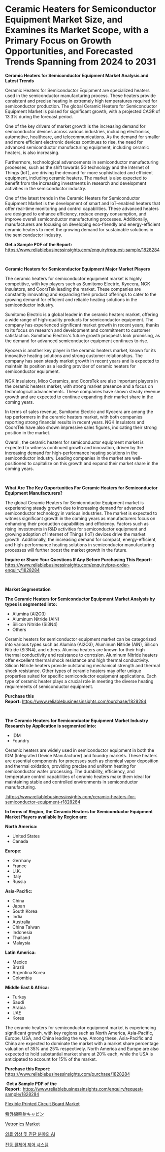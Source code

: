 <p><h1>Ceramic Heaters for Semiconductor Equipment Market Size, and Examines its Market Scope, with a Primary Focus on Growth Opportunities, and Forecasted Trends Spanning from 2024 to 2031</h1></p><p><strong>Ceramic Heaters for Semiconductor Equipment Market Analysis and Latest Trends</strong></p>
<p><p>Ceramic Heaters for Semiconductor Equipment are specialized heaters used in the semiconductor manufacturing process. These heaters provide consistent and precise heating in extremely high temperatures required for semiconductor production. The global Ceramic Heaters for Semiconductor Equipment Market is poised for significant growth, with a projected CAGR of 13.3% during the forecast period.</p><p>One of the key drivers of market growth is the increasing demand for semiconductor devices across various industries, including electronics, automotive, healthcare, and telecommunications. As the demand for smaller and more efficient electronic devices continues to rise, the need for advanced semiconductor manufacturing equipment, including ceramic heaters, is also increasing.</p><p>Furthermore, technological advancements in semiconductor manufacturing processes, such as the shift towards 5G technology and the Internet of Things (IoT), are driving the demand for more sophisticated and efficient equipment, including ceramic heaters. The market is also expected to benefit from the increasing investments in research and development activities in the semiconductor industry.</p><p>One of the latest trends in the Ceramic Heaters for Semiconductor Equipment Market is the development of smart and IoT-enabled heaters that offer real-time monitoring and control capabilities. These advanced heaters are designed to enhance efficiency, reduce energy consumption, and improve overall semiconductor manufacturing processes. Additionally, manufacturers are focusing on developing eco-friendly and energy-efficient ceramic heaters to meet the growing demand for sustainable solutions in the semiconductor industry.</p></p>
<p><strong>Get a Sample PDF of the Report:&nbsp;</strong> <a href="https://www.reliablebusinessinsights.com/enquiry/request-sample/1828284">https://www.reliablebusinessinsights.com/enquiry/request-sample/1828284</a></p>
<p>&nbsp;</p>
<p><strong>Ceramic Heaters for Semiconductor Equipment Major Market Players</strong></p>
<p><p>The ceramic heaters for semiconductor equipment market is highly competitive, with key players such as Sumitomo Electric, Kyocera, NGK Insulators, and CoorsTek leading the market. These companies are constantly innovating and expanding their product offerings to cater to the growing demand for efficient and reliable heating solutions in the semiconductor industry.</p><p>Sumitomo Electric is a global leader in the ceramic heaters market, offering a wide range of high-quality products for semiconductor equipment. The company has experienced significant market growth in recent years, thanks to its focus on research and development and commitment to customer satisfaction. Sumitomo Electric's future growth prospects look promising, as the demand for advanced semiconductor equipment continues to rise.</p><p>Kyocera is another key player in the ceramic heaters market, known for its innovative heating solutions and strong customer relationships. The company has seen steady market growth in recent years and is expected to maintain its position as a leading provider of ceramic heaters for semiconductor equipment.</p><p>NGK Insulators, Mico Ceramics, and CoorsTek are also important players in the ceramic heaters market, with strong market presence and a focus on technological advancements. These companies have shown steady revenue growth and are expected to continue expanding their market share in the coming years.</p><p>In terms of sales revenue, Sumitomo Electric and Kyocera are among the top performers in the ceramic heaters market, with both companies reporting strong financial results in recent years. NGK Insulators and CoorsTek have also shown impressive sales figures, indicating their strong position in the market.</p><p>Overall, the ceramic heaters for semiconductor equipment market is expected to witness continued growth and innovation, driven by the increasing demand for high-performance heating solutions in the semiconductor industry. Leading companies in the market are well-positioned to capitalize on this growth and expand their market share in the coming years.</p></p>
<p>&nbsp;</p>
<p><strong>What Are The Key Opportunities For Ceramic Heaters for Semiconductor Equipment Manufacturers?</strong></p>
<p><p>The global Ceramic Heaters for Semiconductor Equipment market is experiencing steady growth due to increasing demand for advanced semiconductor technology in various industries. The market is expected to witness significant growth in the coming years as manufacturers focus on enhancing their production capabilities and efficiency. Factors such as rising investments in R&D activities for semiconductor equipment and growing adoption of Internet of Things (IoT) devices drive the market growth. Additionally, the increasing demand for compact, energy-efficient, and high-performance heating solutions in semiconductor manufacturing processes will further boost the market growth in the future.</p></p>
<p><strong>Inquire or Share Your Questions If Any Before Purchasing This Report:</strong> <a href="https://www.reliablebusinessinsights.com/enquiry/pre-order-enquiry/1828284">https://www.reliablebusinessinsights.com/enquiry/pre-order-enquiry/1828284</a></p>
<p>&nbsp;</p>
<p><strong>Market Segmentation</strong></p>
<p><strong>The Ceramic Heaters for Semiconductor Equipment Market Analysis by types is segmented into:</strong></p>
<p><ul><li>Alumina (Al2O3)</li><li>Aluminum Nitride (AlN)</li><li>Silicon Nitride (Si3N4)</li><li>Others</li></ul></p>
<p><p>Ceramic heaters for semiconductor equipment market can be categorized into various types such as Alumina (Al2O3), Aluminum Nitride (AlN), Silicon Nitride (Si3N4), and others. Alumina heaters are known for their high thermal conductivity and resistance to corrosion. Aluminum Nitride heaters offer excellent thermal shock resistance and high thermal conductivity. Silicon Nitride heaters provide outstanding mechanical strength and thermal shock resistance. Other types of ceramic heaters may offer unique properties suited for specific semiconductor equipment applications. Each type of ceramic heater plays a crucial role in meeting the diverse heating requirements of semiconductor equipment.</p></p>
<p><strong>Purchase this Report:&nbsp;</strong><a href="https://www.reliablebusinessinsights.com/purchase/1828284">https://www.reliablebusinessinsights.com/purchase/1828284</a></p>
<p>&nbsp;</p>
<p><strong>The Ceramic Heaters for Semiconductor Equipment Market Industry Research by Application is segmented into:</strong></p>
<p><ul><li>IDM</li><li>Foundry</li></ul></p>
<p><p>Ceramic heaters are widely used in semiconductor equipment in both the IDM (Integrated Device Manufacturer) and foundry markets. These heaters are essential components for processes such as chemical vapor deposition and thermal oxidation, providing precise and uniform heating for semiconductor wafer processing. The durability, efficiency, and temperature control capabilities of ceramic heaters make them ideal for maintaining stable and controlled environments in semiconductor manufacturing.</p></p>
<p><a href="https://www.reliablebusinessinsights.com/ceramic-heaters-for-semiconductor-equipment-r1828284">&nbsp;https://www.reliablebusinessinsights.com/ceramic-heaters-for-semiconductor-equipment-r1828284</a></p>
<p><strong>In terms of Region, the Ceramic Heaters for Semiconductor Equipment Market Players available by Region are:</strong></p>
<p>
    <p> <strong> North America: </strong>
        <ul>
            <li>United States</li>
            <li>Canada</li>
        </ul>
        </p> 
    <p> <strong> Europe: </strong>
        <ul>
            <li>Germany</li>
            <li>France</li>
            <li>U.K.</li>
            <li>Italy</li>
            <li>Russia</li>
        </ul>
        </p> 
    <p> <strong> Asia-Pacific: </strong>
        <ul>
            <li>China</li>
            <li>Japan</li>
            <li>South Korea</li>
            <li>India</li>
            <li>Australia</li>
            <li>China Taiwan</li>
            <li>Indonesia</li>
            <li>Thailand</li>
            <li>Malaysia</li>
        </ul>
        </p> 
    <p> <strong> Latin America: </strong>
        <ul>
            <li>Mexico</li>
            <li>Brazil</li>
            <li>Argentina Korea</li>
            <li>Colombia</li>
        </ul>
        </p> 
    <p> <strong> Middle East & Africa: </strong>
        <ul>
            <li>Turkey</li>
            <li>Saudi</li>
            <li>Arabia</li>
            <li>UAE</li>
            <li>Korea</li>
        </ul>
    </p>
    </p>
<p><p>The ceramic heaters for semiconductor equipment market is experiencing significant growth, with key regions such as North America, Asia-Pacific, Europe, USA, and China leading the way. Among these, Asia-Pacific and China are expected to dominate the market with a market share percentage valuation of 35% and 25% respectively. North America and Europe are also expected to hold substantial market share at 20% each, while the USA is anticipated to account for 15% of the market.</p></p>
<p><strong>Purchase this Report: </strong><a href="https://www.reliablebusinessinsights.com/purchase/1828284">https://www.reliablebusinessinsights.com/purchase/1828284</a></p>
<p>&nbsp;<strong>Get a Sample PDF of the Report:&nbsp;&nbsp;</strong><a href="https://www.reliablebusinessinsights.com/enquiry/request-sample/1828284">https://www.reliablebusinessinsights.com/enquiry/request-sample/1828284</a></p>
<p><strong></strong></p>
<p><p><a href="https://github.com/thuyvuongpk111/Market-Research-Report-List-1/blob/main/flexible-printed-circuit-board-market.md">Flexible Printed Circuit Board Market</a></p><p><a href="https://github.com/FredaJerde/Market-Research-Report-List-1/blob/main/6019703148491.md">紫外線照射キャビン</a></p><p><a href="https://github.com/GroverBarry/Market-Research-Report-List-5/blob/main/vetronics-market.md">Vetronics Market</a></p><p><a href="https://github.com/victorsharp87978/Market-Research-Report-List-1/blob/main/4330095157793.md">의료 영상 및 진단 분야의 AI</a></p><p><a href="https://github.com/hasanrajibul387/Market-Research-Report-List-1/blob/main/7783742157794.md">전동 휠체어 제어 시스템</a></p></p>